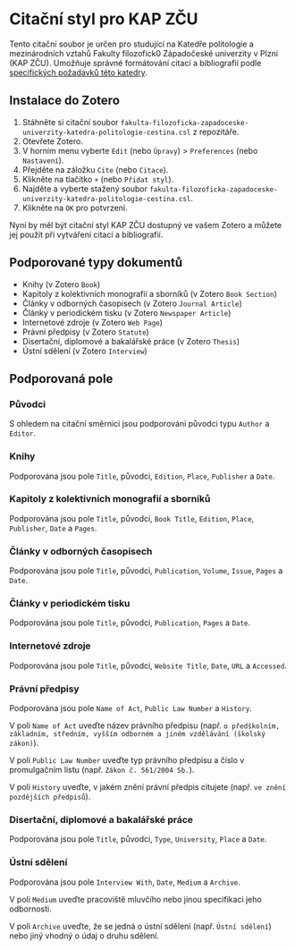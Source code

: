 # Citační styl pro KAP ZČU

Tento citační soubor je určen pro studující na Katedře politologie a mezinárodních vztahů Fakulty filozofick0 Západočeské univerzity v Plzni (KAP ZČU). Umožňuje správné formátování citací a bibliografií podle [specifických požadavků této katedry](https://www.kap.zcu.cz/cs/studenti/Studentske-texty/).

## Instalace do Zotero

1. Stáhněte si citační soubor `fakulta-filozoficka-zapadoceske-univerzity-katedra-politologie-cestina.csl` z repozitáře.
2. Otevřete Zotero.
3. V horním menu vyberte `Edit` (nebo `Úpravy`) > `Preferences` (nebo `Nastavení`).
4. Přejděte na záložku `Cite` (nebo `Citace`).
5. Klikněte na tlačítko `+` (nebo `Přidat styl`).
6. Najděte a vyberte stažený soubor `fakulta-filozoficka-zapadoceske-univerzity-katedra-politologie-cestina.csl`.
7. Klikněte na `OK` pro potvrzení.

Nyní by měl být citační styl KAP ZČU dostupný ve vašem Zotero a můžete jej použít při vytváření citací a bibliografií.

## Podporované typy dokumentů
- Knihy (v Zotero `Book`)
- Kapitoly z kolektivních monografií a sborníků (v Zotero `Book Section`)
- Články v odborných časopisech (v Zotero `Journal Article`)
- Články v periodickém tisku (v Zotero `Newspaper Article`)
- Internetové zdroje (v Zotero `Web Page`)
- Právní předpisy (v Zotero `Statute`)
- Disertační, diplomové a bakalářské práce (v Zotero `Thesis`)
- Ústní sdělení (v Zotero `Interview`)

## Podporovaná pole
### Původci
S ohledem na citační směrnici jsou podporováni původci typu `Author` a `Editor`.

### Knihy
Podporována jsou pole `Title`, původci, `Edition`, `Place`, `Publisher` a `Date`.

### Kapitoly z kolektivních monografií a sborníků
Podporována jsou pole `Title`, původci, `Book Title`, `Edition`, `Place`, `Publisher`, `Date` a `Pages`.

### Články v odborných časopisech
Podporována jsou pole `Title`, původci, `Publication`, `Volume`, `Issue`, `Pages` a `Date`.

### Články v periodickém tisku
Podporována jsou pole `Title`, původci, `Publication`, `Pages` a `Date`.

### Internetové zdroje
Podporována jsou pole `Title`, původci, `Website Title`, `Date`, `URL` a `Accessed`.

### Právní předpisy
Podporována jsou pole `Name of Act`, `Public Law Number` a `History`.

V poli `Name of Act` uveďte název právního předpisu (např. `o předškolním, základním, středním, vyšším odborném a jiném vzdělávání (školský zákon)`).

V poli `Public Law Number` uveďte typ právního předpisu a číslo v promulgačním listu (např. `Zákon č. 561/2004 Sb.`).

V poli `History` uveďte, v jakém znění právní předpis citujete (např. `ve znění pozdějších předpisů`).

### Disertační, diplomové a bakalářské práce
Podporována jsou pole `Title`, původci, `Type`, `University`, `Place` a `Date`.

### Ústní sdělení
Podporována jsou pole `Interview With`, `Date`, `Medium` a `Archive`.

V poli `Medium` uveďte pracoviště mluvčího nebo jinou specifikaci jeho odbornosti.

V poli `Archive` uveďte, že se jedná o ústní sdělení (např. `Ústní sdělení`) nebo jiný vhodný o údaj o druhu sdělení.